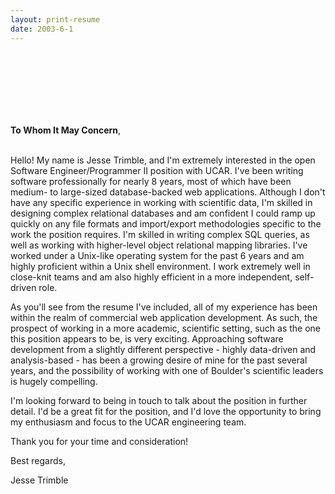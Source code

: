 ```yaml
---
layout: print-resume
date: 2003-6-1
---
```

<!--\-->

<br><br><br><br><br><br>

**To Whom It May Concern**,
<br><br>

Hello! My name is Jesse Trimble, and I'm extremely interested in the open Software Engineer/Programmer II position with UCAR. I've been writing software professionally for nearly 8 years, most of which have been medium- to large-sized database-backed web applications. Although I don't have any specific experience in working with scientific data, I'm skilled in designing complex relational databases and am confident I could ramp up quickly on any file formats and import/export methodologies specific to the work the position requires. I'm skilled in writing complex SQL queries, as well as working with higher-level object relational mapping libraries. I've worked under a Unix-like operating system for the past 6 years and am highly proficient within a Unix shell environment. I work extremely well in close-knit teams and am also highly efficient in a more independent, self-driven role.

As you'll see from the resume I've included, all of my experience has been within the realm of commercial web application development. As such, the prospect of working in a more academic, scientific setting, such as the one this position appears to be, is very exciting. Approaching software development from a slightly different perspective - highly data-driven and analysis-based - has been a growing desire of mine for the past several years, and the possibility of working with one of Boulder's scientific leaders is hugely compelling.

I'm looking forward to being in touch to talk about the position in further detail. I'd be a great fit for the position, and I'd love the opportunity to bring my enthusiasm and focus to the UCAR engineering team.

Thank you for your time and consideration!

Best regards,

Jesse Trimble
